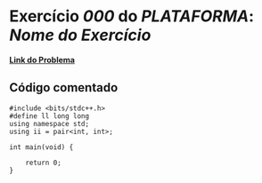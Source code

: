 # Exercício *000* do *PLATAFORMA*: *Nome do Exercício*

[**Link do Problema**](https://google.com)

## Código comentado

```
#include <bits/stdc++.h>
#define ll long long
using namespace std;
using ii = pair<int, int>;

int main(void) {

    return 0;
}
```
